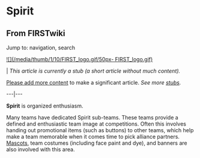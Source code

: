 # Spirit

## From FIRSTwiki

Jump to: navigation, search

[![](/media/thumb/1/10/FIRST_logo.gif/50px-
FIRST_logo.gif)](Image:FIRST_logo.gif)

| _This article is currently a stub (a short article without much content)._

[Please add more content](http://www.firstwiki.net/index.php?title=Spirit&action=edit "http://www.firstwiki.net/index.php?title=Spirit&action=edit") to make a significant article. _See more [stubs](Special:Shortpages "Special:Shortpages")._

---|---

**Spirit** is organized enthusiasm.

Many teams have dedicated Spirit sub-teams. These teams provide a defined and enthusiastic team image at competitions. Often this involves handing out promotional items (such as buttons) to other teams, which help make a team memorable when it comes time to pick alliance partners. [Mascots](Mascot "Mascot"), team costumes (including face paint and dye), and banners are also involved with this area.
